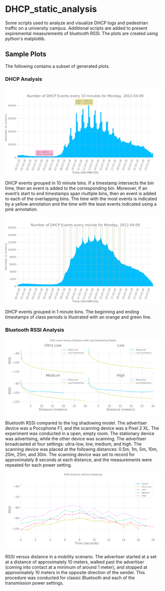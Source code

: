 # DHCP_static_analysis
Some scripts used to analyze and visualize DHCP logs and pedestrian traffic on a university campus. Additional scripts are added to present expiremental measurements of bluetooth RSSI. The plots are created using python's matplotlib. 

## Sample Plots
The following contains a subset of generated plots.

### DHCP Analysis
![DHCP Events](/img/Monday_2012-04-09_10min.png)

DHCP events grouped in 10 minute bins. If a timestamp intersects the bin time, then an event is added to the corresponding bin. Moreover, if an event’s start to end timestamps span multiple bins, then an event is added to each of the overlapping bins. The time with the most events is indicated by a yellow annotation and the time with the least events indicated using a pink annotation. 

![DHCP Events With Class Periods](/img/Monday_2012-04-09_1min_periods.png)

DHCP events grouped in 1 minute bins. The beginning and ending timestamps of class periods is illustrated with an orange and green line.

### Bluetooth RSSI Analysis
![RSSI Analysis](/img/rssi_versus_log_shadowing_model.png)

Bluetooth RSSI compared to the log shadowing model. The advertiser device was a Pocophone F1, and the scanning device was a Pixel 2 XL. The experiment was conducted in a open, empty room. The stationary device was advertising, while the other device was scanning. The advertiser broadcasted at four settings: ultra-low, low, medium, and high. The scanning device was placed at the following distances: 0.5m, 1m, 5m, 10m, 20m, 25m, and 30m. The scanning device was set to record for approximately 8 seconds at each distance, and the measurements were repeated for each power setting. 

![RSSI vs_Distance](/img/rssi_s1.png)

RSSI versus distance in a mobility scenario. The advertiser started at a set at a distance of approximately 10 meters, walked past the advertiser (coming into contact at a minimum of around 1 meter), and stopped at approximately 10 meters in the opposite direction of the sender. This procedure was conducted for classic Bluetooth and each of the transmission power settings. 

